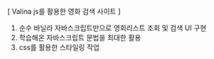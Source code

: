 [ Valina js를 활용한 영화 검색 사이트 ]
1. 순수 바닐라 자바스크립트만으로 영회리스트 조회 및 검색 UI 구현
2. 학습해온 자바스크립트 문법을 최대한 활용
3. css를 활용한 스타일링 작업